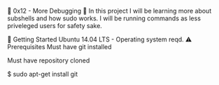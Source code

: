🐚 0x12 - More Debugging 🐚
In this project I will be learning more about subshells and how sudo works. I will be running commands as less priveleged users for safety sake.

🏃 Getting Started
Ubuntu 14.04 LTS - Operating system reqd.
⚠️ Prerequisites
Must have git installed

Must have repository cloned

$ sudo apt-get install git
